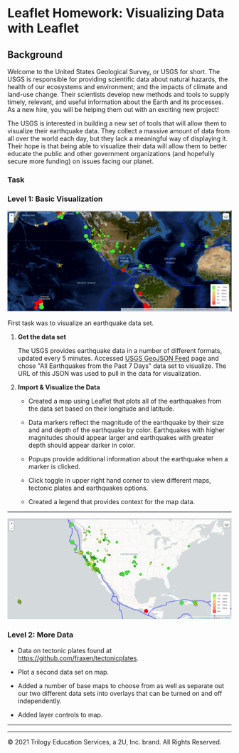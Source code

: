 # Leaflet Homework: Visualizing Data with Leaflet

## Background



Welcome to the United States Geological Survey, or USGS for short. The USGS is responsible for providing scientific data about natural hazards, the health of our ecosystems and environment; and the impacts of climate and land-use change. Their scientists develop new methods and tools to supply timely, relevant, and useful information about the Earth and its processes. As a new hire, you will be helping them out with an exciting new project!

The USGS is interested in building a new set of tools that will allow them to visualize their earthquake data. They collect a massive amount of data from all over the world each day, but they lack a meaningful way of displaying it. Their hope is that being able to visualize their data will allow them to better educate the public and other government organizations (and hopefully secure more funding) on issues facing our planet.



### Task

### Level 1: Basic Visualization

![topologyMap](Images/topologyMap.png)


First task was to visualize an earthquake data set.

1. **Get the data set**

   

   The USGS provides earthquake data in a number of different formats, updated every 5 minutes. Accessed [USGS GeoJSON Feed](http://earthquake.usgs.gov/earthquakes/feed/v1.0/geojson.php) page and chose "All Earthquakes from the Past 7 Days" data set to visualize. The URL of this JSON was used to pull in the data for visualization.



2. **Import & Visualize the Data**

   * Created a map using Leaflet that plots all of the earthquakes from the data set based on their longitude and latitude.

   * Data markers reflect the magnitude of the earthquake by their size and and depth of the earthquake by color. Earthquakes with higher magnitudes should appear larger and      earthquakes with greater depth should appear darker in color.

   * Popups provide additional information about the earthquake when a marker is clicked.
   * Click toggle in upper right hand corner to view different maps, tectonic plates and earthquakes options.

   * Created a legend that provides context for the map data.

   

- - -

![greyMap](Images/greyMap.png)

### Level 2: More Data

* Data on tectonic plates found at <https://github.com/fraxen/tectonicplates>.

* Plot a second data set on map.

* Added a number of base maps to choose from as well as separate out our two different data sets into overlays that can be turned on and off independently.

* Added layer controls to map.

- - -

___
© 2021  Trilogy Education Services, a 2U, Inc. brand. All Rights Reserved.	
